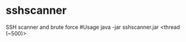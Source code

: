 # sshscanner
SSH scanner and brute force
#Usage
java -jar sshscanner.jar <File range> <File credential> <File out> <thread (~500)>


